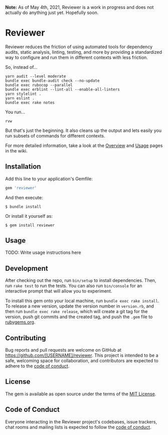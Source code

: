 **Note:** As of May 4th, 2021, Reviewer is a work in progress and does not actually do anything just yet. Hopefully soon.

# Reviewer

Reviewer reduces the friction of using automated tools for dependency audits, static analysis, linting, testing, and more by providing a standardized way to configure and run them in different contexts with less friction.

So, instead of...
```
yarn audit --level moderate
bundle exec bundle-audit check --no-update
bundle exec rubocop --parallel
bundle exec erblint --lint-all --enable-all-linters
yarn stylelint .
yarn eslint .
bundle exec rake notes
```

You run...
```
rvw
```

But that's just the beginning. It also cleans up the output and lets easily you run subsets of commands for different contexts.

For more detailed information, take a look at the [Overview](https://github.com/garrettdimon/reviewer/wiki/Overview) and [Usage](https://github.com/garrettdimon/reviewer/wiki/Usage) pages in the wiki.

## Installation

Add this line to your application's Gemfile:

```ruby
gem 'reviewer'
```

And then execute:

    $ bundle install

Or install it yourself as:

    $ gem install reviewer

## Usage

TODO: Write usage instructions here

## Development

After checking out the repo, run `bin/setup` to install dependencies. Then, run `rake test` to run the tests. You can also run `bin/console` for an interactive prompt that will allow you to experiment.

To install this gem onto your local machine, run `bundle exec rake install`. To release a new version, update the version number in `version.rb`, and then run `bundle exec rake release`, which will create a git tag for the version, push git commits and the created tag, and push the `.gem` file to [rubygems.org](https://rubygems.org).

## Contributing

Bug reports and pull requests are welcome on GitHub at https://github.com/[USERNAME]/reviewer. This project is intended to be a safe, welcoming space for collaboration, and contributors are expected to adhere to the [code of conduct](https://github.com/[USERNAME]/reviewer/blob/master/CODE_OF_CONDUCT.md).

## License

The gem is available as open source under the terms of the [MIT License](https://opensource.org/licenses/MIT).

## Code of Conduct

Everyone interacting in the Reviewer project's codebases, issue trackers, chat rooms and mailing lists is expected to follow the [code of conduct](https://github.com/[USERNAME]/reviewer/blob/master/CODE_OF_CONDUCT.md).
